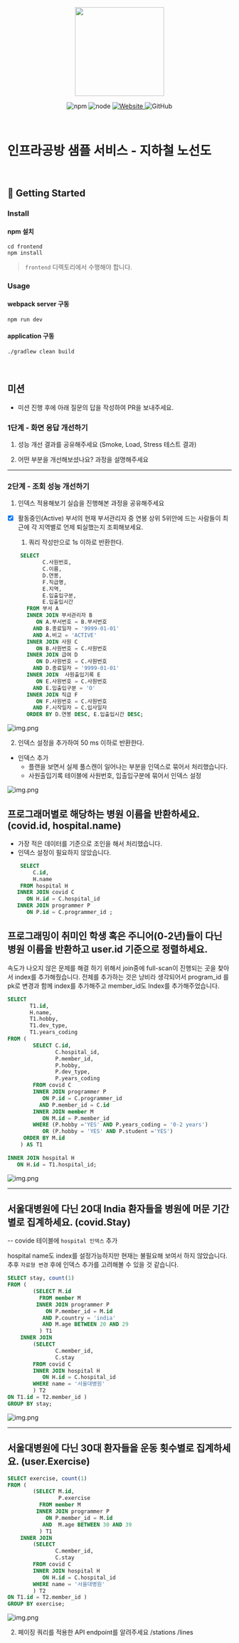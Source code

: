 <p align="center">
    <img width="200px;" src="https://raw.githubusercontent.com/woowacourse/atdd-subway-admin-frontend/master/images/main_logo.png"/>
</p>
<p align="center">
  <img alt="npm" src="https://img.shields.io/badge/npm-%3E%3D%205.5.0-blue">
  <img alt="node" src="https://img.shields.io/badge/node-%3E%3D%209.3.0-blue">
  <a href="https://edu.nextstep.camp/c/R89PYi5H" alt="nextstep atdd">
    <img alt="Website" src="https://img.shields.io/website?url=https%3A%2F%2Fedu.nextstep.camp%2Fc%2FR89PYi5H">
  </a>
  <img alt="GitHub" src="https://img.shields.io/github/license/next-step/atdd-subway-service">
</p>

<br>

# 인프라공방 샘플 서비스 - 지하철 노선도

<br>

## 🚀 Getting Started

### Install
#### npm 설치
```
cd frontend
npm install
```
> `frontend` 디렉토리에서 수행해야 합니다.

### Usage
#### webpack server 구동
```
npm run dev
```
#### application 구동
```
./gradlew clean build
```
<br>

## 미션

* 미션 진행 후에 아래 질문의 답을 작성하여 PR을 보내주세요.

### 1단계 - 화면 응답 개선하기
1. 성능 개선 결과를 공유해주세요 (Smoke, Load, Stress 테스트 결과)

2. 어떤 부분을 개선해보셨나요? 과정을 설명해주세요

---

### 2단계 - 조회 성능 개선하기
1. 인덱스 적용해보기 실습을 진행해본 과정을 공유해주세요




- [x] 활동중인(Active) 부서의 현재 부서관리자 중 연봉 상위 5위안에 드는 사람들이 최근에 각 지역별로 언제 퇴실했는지 조회해보세요.

   1. 쿼리 작성만으로 1s 이하로 반환한다.
```sql
    SELECT 
           C.사원번호,
           C.이름,
           D.연봉,
           F.직급명,
           E.지역,
           E.입출입구분,
           E.입출입시간
      FROM 부서 A   
      INNER JOIN 부서관리자 B    
         ON A.부서번호 = B.부서번호    
        AND B.종료일자 = '9999-01-01'    
        AND A.비고 = 'ACTIVE'   
      INNER JOIN 사원 C
         ON B.사원번호 = C.사원번호
      INNER JOIN 급여 D
         ON D.사원번호 = C.사원번호
        AND D.종료일자 = '9999-01-01'
      INNER JOIN  사원출입기록 E    
         ON E.사원번호 = C.사원번호
        AND E.입출입구분 = 'O'
      INNER JOIN 직급 F 
         ON F.사원번호 = C.사원번호 
        AND F.시작일자 = C.입사일자
      ORDER BY D.연봉 DESC, E.입출입시간 DESC;
```
![img.png](src/main/resources/images/1-1.png)

2. 인덱스 설정을 추가하여 50 ms 이하로 반환한다.
- 인덱스 추가
  - 플랜을 보면서 실제 풀스캔이 일어나는 부분을 인덱스로 묶어서 처리했습니다.
  - 사원출입기록 테이블에 사원번호, 입출입구분에 묶어서 인덱스 설정 

![img.png](src/main/resources/images/1-2.png)


## 프로그래머별로 해당하는 병원 이름을 반환하세요. (covid.id, hospital.name)

- 가장 적은 데이터를 기준으로 조인을 해서 처리했습니다. 
- 인덱스 설정이 필요하지 않았습니다. 
```sql
    SELECT
        C.id,
        H.name
    FROM hospital H
   INNER JOIN covid C
      ON H.id = C.hospital_id
   INNER JOIN programmer P
      ON P.id = C.programmer_id ;
```



## 프로그래밍이 취미인 학생 혹은 주니어(0-2년)들이 다닌 병원 이름을 반환하고 user.id 기준으로 정렬하세요.

속도가 나오지 않은 문제를 해결 하기 위해서 join중에 
full-scan이 진행되는 곳을 찾아서 index를 추가해줬습니다. 
전체를 추가하는 것은 낭비라 생각되어서
program_id 를 pk로 변경과 함께 index를 추가해주고 
member_id도 Index를 추가해주었습니다.
```sql
SELECT 
       T1.id,
       H.name,
       T1.hobby, 
       T1.dev_type, 
       T1.years_coding
FROM (
        SELECT C.id, 
               C.hospital_id,
               P.member_id, 
               P.hobby, 
               P.dev_type, 
               P.years_coding
        FROM covid C
        INNER JOIN programmer P
           ON P.id = C.programmer_id
          AND P.member_id = C.id  
        INNER JOIN member M
           ON M.id = P.member_id
        WHERE (P.hobby ='YES' AND P.years_coding = '0-2 years')  
           OR (P.hobby = 'YES' AND P.student ='YES')
     ORDER BY M.id 
    ) AS T1
    
INNER JOIN hospital H
   ON H.id = T1.hospital_id;


```
![img.png](src/main/resources/images/2-2.png)

--------------

## 서울대병원에 다닌 20대 India 환자들을 병원에 머문 기간별로 집계하세요. (covid.Stay)
-- covide 테이블에 `hospital 인덱스` 추가

hospital name도 index를 설정가능하지만 현재는 불필요해 보여서 하지 않았습니다. 
추후 `자료형 변경` 후에 인덱스 추가를 고려해볼 수 있을 것 같습니다.

```sql
SELECT stay, count(1)
FROM (
        (SELECT M.id
          FROM member M
         INNER JOIN programmer P
            ON P.member_id = M.id
           AND P.country = 'india'
           AND M.age BETWEEN 20 AND 29 
          ) T1
    INNER JOIN   
        (SELECT
               C.member_id,
               C.stay
        FROM covid C
        INNER JOIN hospital H
           ON H.id = C.hospital_id
        WHERE name = '서울대병원'
        ) T2
ON T1.id = T2.member_id )
GROUP BY stay;
```

![img.png](src/main/resources/images/2-3.png)

---
## 서울대병원에 다닌 30대 환자들을 운동 횟수별로 집계하세요. (user.Exercise)

```sql
SELECT exercise, count(1)
FROM (
        (SELECT M.id,
                P.exercise
          FROM member M
         INNER JOIN programmer P
            ON P.member_id = M.id
           AND  M.age BETWEEN 30 AND 39 
          ) T1
    INNER JOIN   
        (SELECT
               C.member_id,
               C.stay
        FROM covid C
        INNER JOIN hospital H
           ON H.id = C.hospital_id
        WHERE name = '서울대병원'
        ) T2
ON T1.id = T2.member_id )
GROUP BY exercise;


```
![img.png](src/main/resources/images/2-4.png)


2. 페이징 쿼리를 적용한 API endpoint를 알려주세요
/stations
/lines